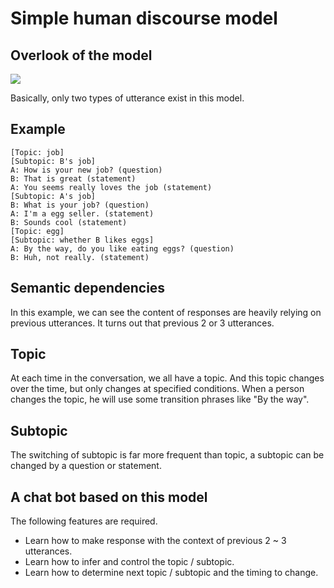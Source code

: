 Simple human discourse model
===

Overlook of the model
---

![](https://docs.google.com/drawings/d/1z3DOPFLsRDmjqLN9DXBq-kmuGFB81NP8Vwx8S8nsmss/pub?w=600&amp;h=400)

Basically, only two types of utterance exist in this model.

Example
----

```
[Topic: job]
[Subtopic: B's job]
A: How is your new job? (question)
B: That is great (statement)
A: You seems really loves the job (statement)
[Subtopic: A's job]
B: What is your job? (question)
A: I'm a egg seller. (statement)
B: Sounds cool (statement)
[Topic: egg]
[Subtopic: whether B likes eggs]
A: By the way, do you like eating eggs? (question)
B: Huh, not really. (statement)
```

Semantic dependencies
---
In this example, we can see the content of responses are heavily relying on previous utterances. It turns out that previous 2 or 3 utterances.

Topic
---
At each time in the conversation, we all have a topic. And this topic changes over the time, but only changes at specified conditions. When a person changes the topic, he will use some transition phrases like "By the way".

Subtopic
---
The switching of subtopic is far more frequent than topic, a subtopic can be changed by a question or statement.

A chat bot based on this model
---

The following features are required.

- Learn how to make response with the context of previous 2 ~ 3 utterances.
- Learn how to infer and control the topic / subtopic.
- Learn how to determine next topic / subtopic and the timing to change.

